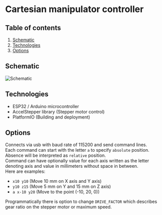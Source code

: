 # Cartesian manipulator controller

## Table of contents
1. [Schematic](#schematic)
2. [Technologies](#technologies)
3. [Options](#options)

## Schematic
![Schematic](https://imgur.com/EIWrxhR.jpg)

## Technologies
- ESP32 / Arduino microcontroller
- AccelStepper library (Stepper motor control)
- PlatformIO (Building and deployment)

## Options
Connects via usb with baud rate of 115200 and send command lines.<br>
Each command can start with the letter `a` to specify `absolute` position. Absence will be interpreted as `relative` position.<br>
Command can have optionally value for each axis written as the letter denoting axis and value in millimeters without space in between.<br>
Here are examples:
- `x10 y10` (Move 10 mm on X axis and Y axis) <br>
- `y10 z15` (Move 5 mm on Y and 15 mm on Z axis)<br>
- `a x-10 y20` (Move to the point (-10, 20, 0))<br>

Programmatically there is option to change `DRIVE_FACTOR` which describes gear ratio on the stepper motor or maximum speed.